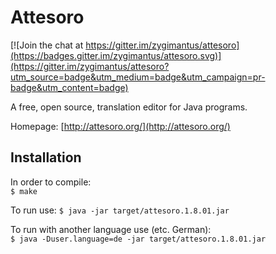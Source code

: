 # Attesoro

[![Join the chat at https://gitter.im/zygimantus/attesoro](https://badges.gitter.im/zygimantus/attesoro.svg)](https://gitter.im/zygimantus/attesoro?utm_source=badge&utm_medium=badge&utm_campaign=pr-badge&utm_content=badge)

A free, open source, translation editor for Java programs.

Homepage: [http://attesoro.org/](http://attesoro.org/)

## Installation

In order to compile:<br />
``
$ make 
``

To run use:
``
$ java -jar target/attesoro.1.8.01.jar
``

To run with another language use (etc. German):<br />
``
$ java -Duser.language=de -jar target/attesoro.1.8.01.jar
``
